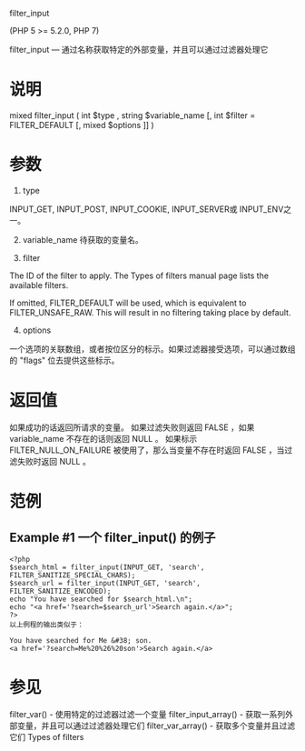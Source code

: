 filter_input

(PHP 5 >= 5.2.0, PHP 7)

filter_input — 通过名称获取特定的外部变量，并且可以通过过滤器处理它

# 说明

mixed filter_input ( int $type , string $variable_name [, int $filter = FILTER_DEFAULT [, mixed $options ]] )

# 参数

1. type

INPUT_GET, INPUT_POST, INPUT_COOKIE, INPUT_SERVER或 INPUT_ENV之一。

2. variable_name
待获取的变量名。

3. filter

The ID of the filter to apply. The Types of filters manual page lists the available filters.

If omitted, FILTER_DEFAULT will be used, which is equivalent to FILTER_UNSAFE_RAW. This will result in no filtering taking place by default.

4. options

一个选项的关联数组，或者按位区分的标示。如果过滤器接受选项，可以通过数组的 "flags" 位去提供这些标示。

# 返回值

如果成功的话返回所请求的变量。
如果过滤失败则返回 FALSE ，如果variable_name 不存在的话则返回 NULL 。 
如果标示 FILTER_NULL_ON_FAILURE 被使用了，那么当变量不存在时返回 FALSE ，当过滤失败时返回 NULL 。

# 范例

## Example #1 一个 filter_input() 的例子

```
<?php
$search_html = filter_input(INPUT_GET, 'search', FILTER_SANITIZE_SPECIAL_CHARS);
$search_url = filter_input(INPUT_GET, 'search', FILTER_SANITIZE_ENCODED);
echo "You have searched for $search_html.\n";
echo "<a href='?search=$search_url'>Search again.</a>";
?>
以上例程的输出类似于：

You have searched for Me &#38; son.
<a href='?search=Me%20%26%20son'>Search again.</a>
```

# 参见

filter_var() - 使用特定的过滤器过滤一个变量
filter_input_array() - 获取一系列外部变量，并且可以通过过滤器处理它们
filter_var_array() - 获取多个变量并且过滤它们
Types of filters